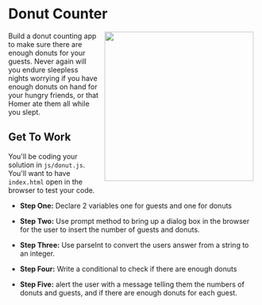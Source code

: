 # Donut Counter

<img src="https://s3.amazonaws.com/after-school-assets/homer-donuts.gif" align="right" hspace="10" width="300">

Build a donut counting app to make sure there are enough donuts for your guests. Never again will you endure sleepless nights worrying if you have enough donuts on hand for your hungry friends, or that Homer ate them all while you slept.

## Get To Work

You'll be coding your solution in `js/donut.js`. You'll want to have `index.html` open in the browser to test your code.

+ **Step One:** Declare 2 variables one for guests and one for donuts

+ **Step Two:** Use prompt method to bring up a dialog box in the browser for the user to insert the number of guests and donuts.


+ **Step Three:** Use parseInt to convert the users answer from a string to an integer.

+ **Step Four:** Write a conditional to check if there are enough donuts

+ **Step Five:** alert the user with a message telling them the numbers of donuts and guests, and if there are enough donuts for each guest.